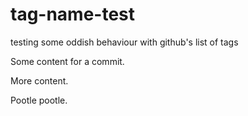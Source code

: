 # tag-name-test
testing some oddish behaviour with github's list of tags

Some content for a commit.

More content.

Pootle pootle.
